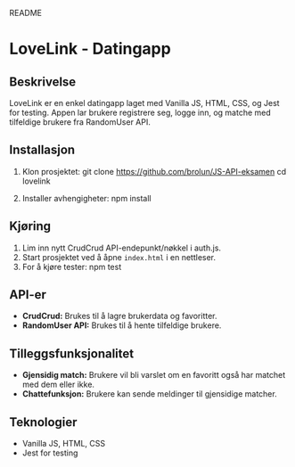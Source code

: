 README

# LoveLink - Datingapp

## Beskrivelse

LoveLink er en enkel datingapp laget med Vanilla JS, HTML, CSS, og Jest for testing. Appen lar brukere registrere seg, logge inn, og matche med tilfeldige brukere fra RandomUser API.

## Installasjon

1. Klon prosjektet:
   git clone https://github.com/brolun/JS-API-eksamen
   cd lovelink

2. Installer avhengigheter:
   npm install

## Kjøring

1. Lim inn nytt CrudCrud API-endepunkt/nøkkel i auth.js.
2. Start prosjektet ved å åpne `index.html` i en nettleser.
3. For å kjøre tester:
   npm test

## API-er

-   **CrudCrud:** Brukes til å lagre brukerdata og favoritter.
-   **RandomUser API:** Brukes til å hente tilfeldige brukere.

## Tilleggsfunksjonalitet

-   **Gjensidig match:** Brukere vil bli varslet om en favoritt også har matchet med dem eller ikke.
-   **Chattefunksjon:** Brukere kan sende meldinger til gjensidige matcher.

## Teknologier

-   Vanilla JS, HTML, CSS
-   Jest for testing
